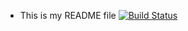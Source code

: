 * This is my README file
[![Build Status](https://app.travis-ci.com/jgoldbas/swe1-app.svg?branch=master)](https://app.travis-ci.com/jgoldbas/swe1-app)

